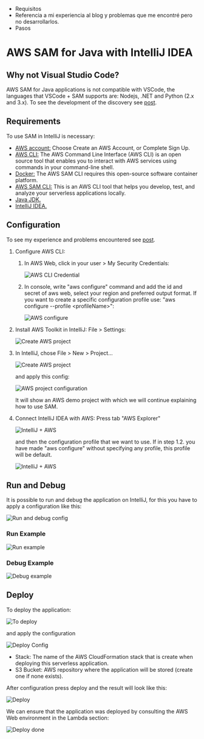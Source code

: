 - Requisitos
- Referencia a mi experiencia al blog y problemas que me encontré pero no desarrollarlos.
- Pasos

# AWS SAM for Java with IntelliJ IDEA

## Why not Visual Studio Code?

AWS SAM for Java applications is not compatible with VSCode, the languages that VSCode + SAM supports are: Nodejs, .NET and Python (2.x and 3.x). To see the development of the discovery see [post](https://medium.com/serverlessvsspring/configuration-of-visual-studio-code-b29402dc91b8).

## Requirements

To use SAM in IntelliJ is necessary:

- [AWS account:](https://aws.amazon.com/) Choose Create an AWS Account, or Complete Sign Up.
- [AWS CLI:](https://docs.aws.amazon.com/es_es/cli/latest/userguide/cli-chap-install.html) The AWS Command Line Interface (AWS CLI) is an open source tool that enables you to interact with AWS services using commands in your command-line shell.
- [Docker:](https://www.docker.com/) The AWS SAM CLI requires this open-source software container platform.
- [AWS SAM CLI:](https://aws.amazon.com/es/serverless/sam/) This is an AWS CLI tool that helps you develop, test, and analyze your serverless applications locally.
- [Java JDK.](https://www.oracle.com/technetwork/java/javase/downloads/jdk8-downloads-2133151.html)
- [IntelliJ IDEA.](https://www.jetbrains.com/idea/download/)

## Configuration

To see my experience and problems encountered see [post]().

1. Configure AWS CLI: 
    1. In AWS Web, click in your user > My Security Credentials:

        ![AWS CLI Credential](./images/cli-credential.png)

    2. In console, write "aws configure" command and add the id and secret of aws web, select your region and preferred output format. If you want to create a specific configuration profile use: "aws configure --profile <profileName\>":
    
        ![AWS configure](./images/aws-configure.png)

2. Install AWS Toolkit in IntelliJ: File > Settings:

    ![Create AWS project](./images/plugin.png)

3. In IntelliJ, chose File > New > Project...

    ![Create AWS project](./images/new-project1.png) 
    
    and apply this config:

    ![AWS project configuration](./images/new-project2.png) 
    
    It will show an AWS demo project with which we will continue explaining how to use SAM.

4. Connect IntelliJ IDEA with AWS: Press tab "AWS Explorer"

    ![IntelliJ + AWS](./images/intellij-config1.png) 
        
        
    and then the configuration profile that we want to use. If in step 1.2. you have made "aws configure" without specifying any profile, this profile will be default.
    
    ![IntelliJ + AWS](./images/intellij-config2.png)

## Run and Debug

It is possible to run and debug the application on IntelliJ, for this you have to apply a configuration like this:

![Run and debug config](./images/run-debug.png)

### Run Example

![Run example](./images/run.png)

### Debug Example

![Debug example](./images/debug.png)

## Deploy

To deploy the application:

![To deploy](./images/to-deploy.png)

and apply the configuration

![Deploy Config](./images/deploy-config.png)

 - Stack: The name of the AWS CloudFormation stack that is create when deploying this serverless application.
 - S3 Bucket: AWS repository where the application will be stored (create one if none exists).

 After configuration press deploy and the result will look like this:

 ![Deploy](./images/deploy.png)

We can ensure that the application was deployed by consulting the AWS Web environment in the Lambda section:

 ![Deploy done](./images/done.png)